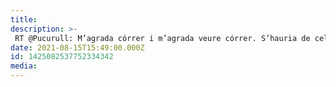 ```yaml
---
title: 
description: >-
 RT @Pucurull: M’agrada córrer i m’agrada veure córrer. S’hauria de celebrar sovint una #cursainfantiladaptada com ahir a Bcn. Serveix, fins i tot no participant-hi, per ajudar-nos a ser millor persones.
date: 2021-08-15T15:49:00.000Z
id: 1425082537752334342
media: 
---
```


